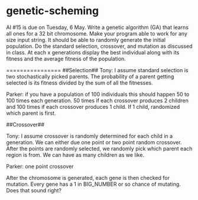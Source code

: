 genetic-scheming
================

AI #15 is due on Tuesday, 6 May. Write a genetic algorithm (GA) that learns all ones for a 32 bit chromosome. Make your program able to work for any size input string. It should be able to randomly generate the initial population. Do the standard selection, crossover, and mutation as discussed in class. At each x generations display the best individual along with its fitness and the average fitness of the population.

================
##Selection##
Tony: I assume standard selection is two stochastically picked parents. The probability of a parent getting selected is its fitness divided by the sum of all the fitnesses. 

Parker: if you have a population of 100 individuals this should happen 50 to 100 times each generation.  50 times if each crossover produces 2 children and 100 times if each crossover produces 1 child.  If 1 child, randomized which parent is first.

##Crossover##

Tony: I assume crossover is randomly determined for each child in a generation. We can either due one point or two point random crossover. After the points are randomly selected, we randomly pick which parent each region is from. We can have as many children as we like. 

Parker:  one point crossover

After the chromosome is generated, each gene is then checked for mutation. Every gene has a 1 in BIG_NUMBER or so chance of mutating. Does that sound right?
